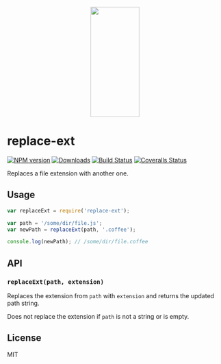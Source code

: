 <p align="center">
  <a href="https://gulpjs.com">
    <img height="257" width="114" src="https://raw.githubusercontent.com/gulpjs/artwork/master/gulp-2x.png">
  </a>
</p>

# replace-ext

[![NPM version][npm-image]][npm-url] [![Downloads][downloads-image]][npm-url] [![Build Status][ci-image]][ci-url] [![Coveralls Status][coveralls-image]][coveralls-url]

Replaces a file extension with another one.

## Usage

```js
var replaceExt = require('replace-ext');

var path = '/some/dir/file.js';
var newPath = replaceExt(path, '.coffee');

console.log(newPath); // /some/dir/file.coffee
```

## API

### `replaceExt(path, extension)`

Replaces the extension from `path` with `extension` and returns the updated path string.

Does not replace the extension if `path` is not a string or is empty.

## License

MIT

<!-- prettier-ignore-start -->
[downloads-image]: https://img.shields.io/npm/dm/replace-ext.svg?style=flat-square
[npm-url]: https://www.npmjs.com/package/replace-ext
[npm-image]: https://img.shields.io/npm/v/replace-ext.svg?style=flat-square

[ci-url]: https://github.com/gulpjs/replace-ext/actions?query=workflow:dev
[ci-image]: https://img.shields.io/github/workflow/status/gulpjs/replace-ext/dev?style=flat-square

[coveralls-url]: https://coveralls.io/r/gulpjs/replace-ext
[coveralls-image]: https://img.shields.io/coveralls/gulpjs/replace-ext/master.svg?style=flat-square
<!-- prettier-ignore-end -->
